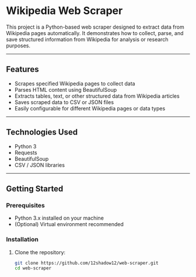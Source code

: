 # Wikipedia Web Scraper

This project is a Python-based web scraper designed to extract data from Wikipedia pages automatically. It demonstrates how to collect, parse, and save structured information from Wikipedia for analysis or research purposes.

---

## Features

- Scrapes specified Wikipedia pages to collect data  
- Parses HTML content using BeautifulSoup  
- Extracts tables, text, or other structured data from Wikipedia articles  
- Saves scraped data to CSV or JSON files  
- Easily configurable for different Wikipedia pages or data types  

---

## Technologies Used

- Python 3  
- Requests  
- BeautifulSoup  
- CSV / JSON libraries  

---

## Getting Started

### Prerequisites

- Python 3.x installed on your machine  
- (Optional) Virtual environment recommended  

### Installation

1. Clone the repository:
   ```bash
   git clone https://github.com/12shadow12/web-scraper.git
   cd web-scraper
